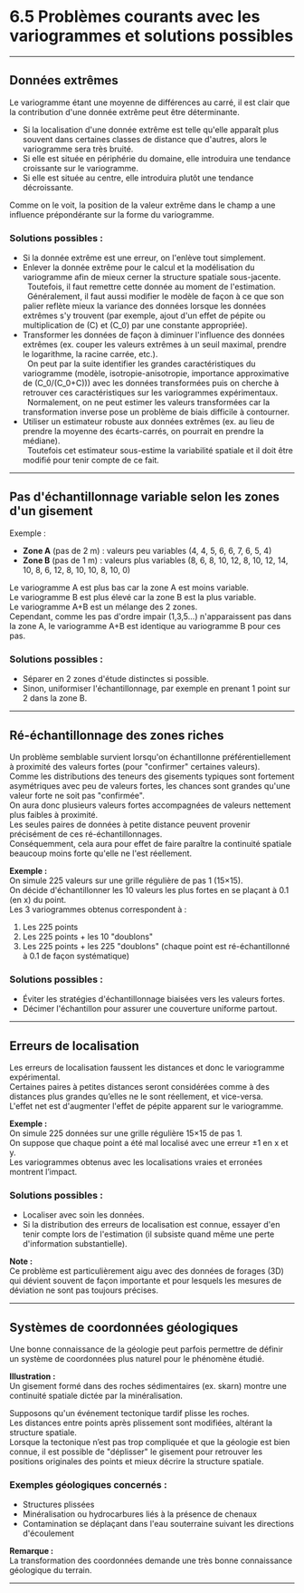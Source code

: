 # 6.5 Problèmes courants avec les variogrammes et solutions possibles

---

## Données extrêmes

Le variogramme étant une moyenne de différences au carré, il est clair que la contribution d'une donnée extrême peut être déterminante.

- Si la localisation d'une donnée extrême est telle qu'elle apparaît plus souvent dans certaines classes de distance que d'autres, alors le variogramme sera très bruité.  
- Si elle est située en périphérie du domaine, elle introduira une tendance croissante sur le variogramme.  
- Si elle est située au centre, elle introduira plutôt une tendance décroissante.

Comme on le voit, la position de la valeur extrême dans le champ a une influence prépondérante sur la forme du variogramme.

### Solutions possibles :

- Si la donnée extrême est une erreur, on l'enlève tout simplement.  
- Enlever la donnée extrême pour le calcul et la modélisation du variogramme afin de mieux cerner la structure spatiale sous-jacente.  
  &nbsp; Toutefois, il faut remettre cette donnée au moment de l'estimation.  
  &nbsp; Généralement, il faut aussi modifier le modèle de façon à ce que son palier reflète mieux la variance des données lorsque les données extrêmes s'y trouvent (par exemple, ajout d'un effet de pépite ou multiplication de \(C\) et \(C_0\) par une constante appropriée).  
- Transformer les données de façon à diminuer l'influence des données extrêmes (ex. couper les valeurs extrêmes à un seuil maximal, prendre le logarithme, la racine carrée, etc.).  
  &nbsp; On peut par la suite identifier les grandes caractéristiques du variogramme (modèle, isotropie-anisotropie, importance approximative de \(C_0/(C_0+C)\)) avec les données transformées puis on cherche à retrouver ces caractéristiques sur les variogrammes expérimentaux.  
  &nbsp; Normalement, on ne peut estimer les valeurs transformées car la transformation inverse pose un problème de biais difficile à contourner.  
- Utiliser un estimateur robuste aux données extrêmes (ex. au lieu de prendre la moyenne des écarts-carrés, on pourrait en prendre la médiane).  
  &nbsp; Toutefois cet estimateur sous-estime la variabilité spatiale et il doit être modifié pour tenir compte de ce fait.

---

## Pas d'échantillonnage variable selon les zones d'un gisement

Exemple :  

- **Zone A** (pas de 2 m) : valeurs peu variables (4, 4, 5, 6, 6, 7, 6, 5, 4)  
- **Zone B** (pas de 1 m) : valeurs plus variables (8, 6, 8, 10, 12, 8, 10, 12, 14, 10, 8, 6, 12, 8, 10, 10, 8, 10, 0)  

Le variogramme A est plus bas car la zone A est moins variable.  
Le variogramme B est plus élevé car la zone B est la plus variable.  
Le variogramme A+B est un mélange des 2 zones.  
Cependant, comme les pas d'ordre impair (1,3,5...) n'apparaissent pas dans la zone A, le variogramme A+B est identique au variogramme B pour ces pas.

### Solutions possibles :

- Séparer en 2 zones d'étude distinctes si possible.  
- Sinon, uniformiser l'échantillonnage, par exemple en prenant 1 point sur 2 dans la zone B.

---

## Ré-échantillonnage des zones riches

Un problème semblable survient lorsqu'on échantillonne préférentiellement à proximité des valeurs fortes (pour "confirmer" certaines valeurs).  
Comme les distributions des teneurs des gisements typiques sont fortement asymétriques avec peu de valeurs fortes, les chances sont grandes qu'une valeur forte ne soit pas "confirmée".  
On aura donc plusieurs valeurs fortes accompagnées de valeurs nettement plus faibles à proximité.  
Les seules paires de données à petite distance peuvent provenir précisément de ces ré-échantillonnages.  
Conséquemment, cela aura pour effet de faire paraître la continuité spatiale beaucoup moins forte qu'elle ne l'est réellement.

**Exemple :**  
On simule 225 valeurs sur une grille régulière de pas 1 (15×15).  
On décide d'échantillonner les 10 valeurs les plus fortes en se plaçant à 0.1 (en x) du point.  
Les 3 variogrammes obtenus correspondent à :  

1. Les 225 points  
2. Les 225 points + les 10 "doublons"  
3. Les 225 points + les 225 "doublons" (chaque point est ré-échantillonné à 0.1 de façon systématique)

### Solutions possibles :

- Éviter les stratégies d'échantillonnage biaisées vers les valeurs fortes.  
- Décimer l'échantillon pour assurer une couverture uniforme partout.

---

## Erreurs de localisation

Les erreurs de localisation faussent les distances et donc le variogramme expérimental.  
Certaines paires à petites distances seront considérées comme à des distances plus grandes qu’elles ne le sont réellement, et vice-versa.  
L'effet net est d'augmenter l'effet de pépite apparent sur le variogramme.

**Exemple :**  
On simule 225 données sur une grille régulière 15×15 de pas 1.  
On suppose que chaque point a été mal localisé avec une erreur ±1 en x et y.  
Les variogrammes obtenus avec les localisations vraies et erronées montrent l’impact.

### Solutions possibles :

- Localiser avec soin les données.  
- Si la distribution des erreurs de localisation est connue, essayer d'en tenir compte lors de l'estimation (il subsiste quand même une perte d'information substantielle).

**Note :**  
Ce problème est particulièrement aigu avec des données de forages (3D) qui dévient souvent de façon importante et pour lesquels les mesures de déviation ne sont pas toujours précises.

---

## Systèmes de coordonnées géologiques

Une bonne connaissance de la géologie peut parfois permettre de définir un système de coordonnées plus naturel pour le phénomène étudié.

**Illustration :**  
Un gisement formé dans des roches sédimentaires (ex. skarn) montre une continuité spatiale dictée par la minéralisation.

Supposons qu'un événement tectonique tardif plisse les roches.  
Les distances entre points après plissement sont modifiées, altérant la structure spatiale.  
Lorsque la tectonique n’est pas trop compliquée et que la géologie est bien connue, il est possible de "déplisser" le gisement pour retrouver les positions originales des points et mieux décrire la structure spatiale.

### Exemples géologiques concernés :  

- Structures plissées  
- Minéralisation ou hydrocarbures liés à la présence de chenaux  
- Contamination se déplaçant dans l'eau souterraine suivant les directions d'écoulement

**Remarque :**  
La transformation des coordonnées demande une très bonne connaissance géologique du terrain.

---

